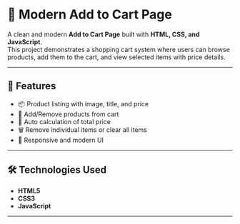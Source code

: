 # 🛒 Modern Add to Cart Page

A clean and modern **Add to Cart Page** built with **HTML, CSS, and JavaScript**.  
This project demonstrates a shopping cart system where users can browse products, add them to the cart, and view selected items with price details.

---

## 🚀 Features
- 📦 Product listing with image, title, and price  
- 🛒 Add/Remove products from cart  
- 🧮 Auto calculation of total price  
- 🗑️ Remove individual items or clear all items  
- 🎨 Responsive and modern UI  

---

## 🛠️ Technologies Used
- **HTML5**
- **CSS3**
- **JavaScript**

---
